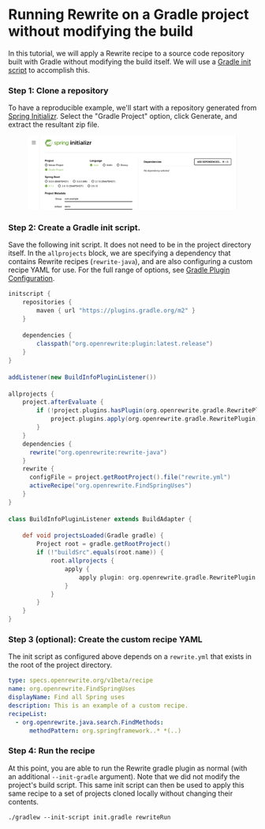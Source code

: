 # Running Rewrite on a Gradle project without modifying the build

In this tutorial, we will apply a Rewrite recipe to a source code repository built with Gradle without modifying the build itself. We will use a [Gradle init script](https://docs.gradle.org/current/userguide/init\_scripts.html) to accomplish this.

### Step 1: Clone a repository

To have a reproducible example, we'll start with a repository generated from [Spring Initializr](https://start.spring.io). Select the "Gradle Project" option, click Generate, and extract the resultant zip file.

<figure><img src="../.gitbook/assets/image (24).png" alt=""><figcaption></figcaption></figure>

### Step 2: Create a Gradle init script.

Save the following init script. It does not need to be in the project directory itself. In the `allprojects` block, we are specifying a dependency that contains Rewrite recipes (`rewrite-java`), and are also configuring a custom recipe YAML for use. For the full range of options, see [Gradle Plugin Configuration](../reference/gradle-plugin-configuration.md).&#x20;

```groovy
initscript {
    repositories {
        maven { url "https://plugins.gradle.org/m2" }
    }

    dependencies {
        classpath("org.openrewrite:plugin:latest.release")
    }
}

addListener(new BuildInfoPluginListener())

allprojects {
    project.afterEvaluate {
        if (!project.plugins.hasPlugin(org.openrewrite.gradle.RewritePlugin)) {
            project.plugins.apply(org.openrewrite.gradle.RewritePlugin)
        }
    }
    dependencies {
      rewrite("org.openrewrite:rewrite-java")
    }
    rewrite {
      configFile = project.getRootProject().file("rewrite.yml")
      activeRecipe("org.openrewrite.FindSpringUses")
    }
}

class BuildInfoPluginListener extends BuildAdapter {

    def void projectsLoaded(Gradle gradle) {
        Project root = gradle.getRootProject()
        if (!"buildSrc".equals(root.name)) {
            root.allprojects {
                apply {
                    apply plugin: org.openrewrite.gradle.RewritePlugin
                }
            }
        }
    }
}
```

### Step 3 (optional): Create the custom recipe YAML

The init script as configured above depends on a `rewrite.yml` that exists in the root of the project directory.

```yaml
type: specs.openrewrite.org/v1beta/recipe
name: org.openrewrite.FindSpringUses
displayName: Find all Spring uses
description: This is an example of a custom recipe.
recipeList:
  - org.openrewrite.java.search.FindMethods:
      methodPattern: org.springframework..* *(..)
```

### Step 4: Run the recipe

At this point, you are able to run the Rewrite gradle plugin as normal (with an additional `--init-gradle` argument). Note that we did not modify the project's build script. This same init script can then be used to apply this same recipe to a set of projects cloned locally without changing their contents.

```
./gradlew --init-script init.gradle rewriteRun
```

